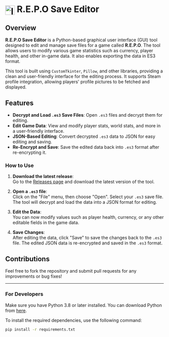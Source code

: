 # <img src="./icon.ico" alt="Icon" width="30" style="vertical-align: middle;"> R.E.P.O Save Editor


## Overview

**R.E.P.O Save Editor** is a Python-based graphical user interface (GUI) tool designed to edit and manage save files for a game called **R.E.P.O**. The tool allows users to modify various game statistics such as currency, player health, and other in-game data. It also enables exporting the data in ES3 format.

This tool is built using `CustomTkinter`, `Pillow`, and other libraries, providing a clean and user-friendly interface for the editing process. It supports Steam profile integration, allowing players' profile pictures to be fetched and displayed.

## Features

- **Decrypt and Load `.es3` Save Files**: Open `.es3` files and decrypt them for editing.
- **Edit Game Data**: View and modify player stats, world stats, and more in a user-friendly interface.
- **JSON-Based Editing**: Convert decrypted `.es3` data to JSON for easy editing and saving.
- **Re-Encrypt and Save**: Save the edited data back into `.es3` format after re-encrypting it.


### How to Use

1. **Download the latest release**:  
   Go to the [Releases page](https://github.com/yourusername/R.E.P.O-Save-Editor/releases) and download the latest version of the tool.

2. **Open a `.es3` file**:  
   Click on the "File" menu, then choose "Open". Select your `.es3` save file. The tool will decrypt and load the data into a JSON format for editing.

3. **Edit the Data**:  
   You can now modify values such as player health, currency, or any other editable fields in the game data.

4. **Save Changes**:  
   After editing the data, click "Save" to save the changes back to the `.es3` file. The edited JSON data is re-encrypted and saved in the `.es3` format.

## Contributions

Feel free to fork the repository and submit pull requests for any improvements or bug fixes!

---


### For Developers

Make sure you have Python 3.8 or later installed. You can download Python from [here](https://www.python.org/downloads/).

To install the required dependencies, use the following command:

```bash
pip install -r requirements.txt
